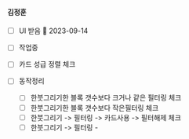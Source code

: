 

#### 김정훈

- [ ] UI 받음 🛫 2023-09-14
- [ ] 작업중

- [ ] 카드 성급 정렬 체크
- [ ] 동작정리
	- [ ] 한붓그리기한 블록 갯수보다 크거나 같은 필터링 체크
	- [ ] 한붓그리기한 블록 갯수보다 작은필터링 체크
	- [ ] 한붓그리기 -> 필터링 -> 카드사용 -> 필터해제 체크
	- [ ] 한붓그리기 -> 필터링 -
